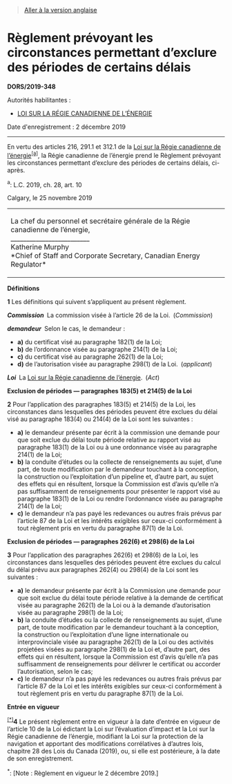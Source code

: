 > [Aller à la version anglaise](/en/Regulations/Statutory%20Orders%20and%20Regulations/2019/348.md)

# Règlement prévoyant les circonstances permettant d’exclure des périodes de certains délais

**DORS/2019-348**

Autorités habilitantes : 
- [LOI SUR LA RÉGIE CANADIENNE DE L’ÉNERGIE](/fr/Lois/Lois%20du%20Canada/2019/ch.%2028,%20art.%2010.md)

Date d'enregistrement : 2 décembre 2019

----------

En vertu des articles 216, 291.1 et 312.1 de la [Loi sur la Régie canadienne de l’énergie](/fr/Lois/Lois%20du%20Canada/2019/ch.%2028,%20art.%2010.md)<sup><a href='#nbp_81000-2-3612_hq_22998'>[a]</a></sup>, la Régie canadienne de l’énergie prend le Règlement prévoyant les circonstances permettant d’exclure des périodes de certains délais, ci-après.

<a name='nbp_81000-2-3612_hq_22998'><sup>a</sup></a>: L.C. 2019, ch. 28, art. 10<br />

Calgary, le 25 novembre 2019


<table>
<tr>
<td>
<p>La chef du personnel et secrétaire générale de la Régie canadienne de l’énergie,<br />_________________________<br />Katherine Murphy<br />*Chief of Staff and Corporate Secretary, Canadian Energy Regulator*<br /></p></td>
</tr>
</table>





**Définitions**

**1** Les définitions qui suivent s’appliquent au présent règlement.

***Commission*** La commission visée à l’article 26 de la Loi. (*Commission*)

***demandeur*** Selon le cas, le demandeur :
- **a)** du certificat visé au paragraphe 182(1) de la Loi;
- **b)** de l’ordonnance visée au paragraphe 214(1) de la Loi;
- **c)** du certificat visé au paragraphe 262(1) de la Loi;
- **d)** de l’autorisation visée au paragraphe 298(1) de la Loi. (*applicant*)

***Loi*** La [Loi sur la Régie canadienne de l’énergie](/fr/Lois/Lois%20du%20Canada/2019/ch.%2028,%20art.%2010.md). (*Act*)




**Exclusion de périodes — paragraphes 183(5) et 214(5) de la Loi**

**2** Pour l’application des paragraphes 183(5) et 214(5) de la Loi, les circonstances dans lesquelles des périodes peuvent être exclues du délai visé au paragraphe 183(4) ou 214(4) de la Loi sont les suivantes :
- **a)** le demandeur présente par écrit à la commission une demande pour que soit exclue du délai toute période relative au rapport visé au paragraphe 183(1) de la Loi ou à une ordonnance visée au paragraphe 214(1) de la Loi;
- **b)** la conduite d’études ou la collecte de renseignements au sujet, d’une part, de toute modification par le demandeur touchant à la conception, la construction ou l’exploitation d’un pipeline et, d’autre part, au sujet des effets qui en résultent, lorsque la Commission est d’avis qu’elle n’a pas suffisamment de renseignements pour présenter le rapport visé au paragraphe 183(1) de la Loi ou rendre l’ordonnance visée au paragraphe 214(1) de la Loi;
- **c)** le demandeur n’a pas payé les redevances ou autres frais prévus par l’article 87 de la Loi et les intérêts exigibles sur ceux-ci conformément à tout règlement pris en vertu du paragraphe 87(1) de la Loi.




**Exclusion de périodes — paragraphes 262(6) et 298(6) de la Loi**

**3** Pour l’application des paragraphes 262(6) et 298(6) de la Loi, les circonstances dans lesquelles des périodes peuvent être exclues du calcul du délai prévu aux paragraphes 262(4) ou 298(4) de la Loi sont les suivantes :
- **a)** le demandeur présente par écrit à la Commission une demande pour que soit exclue du délai toute période relative à la demande de certificat visée au paragraphe 262(1) de la Loi ou à la demande d’autorisation visée au paragraphe 298(1) de la Loi;
- **b)** la conduite d’études ou la collecte de renseignements au sujet, d’une part, de toute modification par le demandeur touchant à la conception, la construction ou l’exploitation d’une ligne internationale ou interprovinciale visée au paragraphe 262(1) de la Loi ou des activités projetées visées au paragraphe 298(1) de la Loi et, d’autre part, des effets qui en résultent, lorsque la Commission est d’avis qu’elle n’a pas suffisamment de renseignements pour délivrer le certificat ou accorder l’autorisation, selon le cas;
- **c)** le demandeur n’a pas payé les redevances ou autres frais prévus par l’article 87 de la Loi et les intérêts exigibles sur ceux-ci conformément à tout règlement pris en vertu du paragraphe 87(1) de la Loi.




**Entrée en vigueur**

<sup><a href='#nbp_SOR-2019-348_f_transform_hq_24922'>[*]</a></sup>**4** Le présent règlement entre en vigueur à la date d’entrée en vigueur de l’article 10 de la Loi édictant la Loi sur l’évaluation d’impact et la Loi sur la Régie canadienne de l’énergie, modifiant la Loi sur la protection de la navigation et apportant des modifications corrélatives à d’autres lois, chapitre 28 des Lois du Canada (2019), ou, si elle est postérieure, à la date de son enregistrement.

<a name='nbp_SOR-2019-348_f_transform_hq_24922'><sup>*</sup></a>: [Note : Règlement en vigueur le 2 décembre 2019.]<br />


